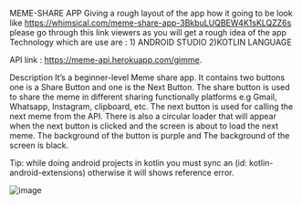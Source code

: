 MEME-SHARE APP
Giving a rough layout of the app how it going to be look like 
https://whimsical.com/meme-share-app-3BkbuLUQBEW4K1sKLQZZ6s please go through this link viewers as you will get a rough idea of the app
Technology which are use are :  1) ANDROID STUDIO
				2)KOTLIN LANGUAGE

API link : https://meme-api.herokuapp.com/gimme.

Description 
It’s a beginner-level Meme share app. It contains two buttons one is a Share Button and one is the Next Button. The share button is used to share the meme in different sharing functionally platforms e.g Gmail, Whatsapp, Instagram, clipboard, etc. The next button is used for calling the next meme from the API. There is also a circular loader that will appear when the next button is clicked and the screen is about to load the next meme. The background of the button is purple and The background of the screen is black.
  
  
  
  Tip: while doing android projects in kotlin you must sync an (id: kotlin-android-extensions) otherwise it will shows reference error.

 ![image](https://user-images.githubusercontent.com/78487984/126267313-dfa49c57-e59c-4350-9267-5434dd577d15.png)


